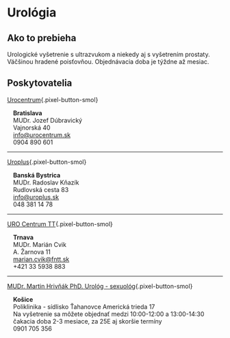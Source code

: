 # Urológia

## Ako to prebieha
Urologické vyšetrenie s ultrazvukom a niekedy aj s vyšetrením prostaty. Väčšinou hradené poisťovňou. Objednávacia doba je týždne až mesiac.

## Poskytovatelia

[Urocentrum](https://urocentrum.sk/){.pixel-button-smol}  

&emsp;**Bratislava**  
&emsp;MUDr. Jozef Dúbravický  
&emsp;Vajnorská 40  
&emsp;info@urocentrum.sk  
&emsp;0904 890 601  

* * *

[Uroplus](https://uroplus.sk/){.pixel-button-smol}  

&emsp;**Banská Bystrica**  
&emsp;MUDr. Radoslav Kňazík  
&emsp;Rudlovská cesta 83  
&emsp;info@uroplus.sk  
&emsp;048 381 14 78  

* * *

[URO Centrum TT](https://fntt.sk/team/mudr-marian-cvik-phd/){.pixel-button-smol}  

&emsp;**Trnava**  
&emsp;MUDr. Marián Cvik  
&emsp;A. Žarnova 11  
&emsp;marian.cvik@fntt.sk  
&emsp;+421 33 5938 883  

* * *

[MUDr. Martin Hrivňák PhD. Urológ - sexuológ](https://andrologia.sk/){.pixel-button-smol}  

&emsp;**Košice**  
&emsp;Poliklinika - sídlisko Ťahanovce Americká trieda 17  
&emsp;Na vyšetrenie sa môžete objednať medzi 10:00-12:00 a 13:00-14:30  
&emsp;čakacia doba 2-3 mesiace, za 25E aj skoršie termíny  
&emsp;0901 705 356  


​